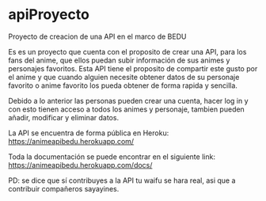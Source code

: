 # apiProyecto
Proyecto de creacion de una API en el marco de BEDU

Es es un proyecto que cuenta con el proposito de crear una API, para los fans del anime, que ellos puedan subir información de sus animes y personajes favoritos.
Esta API tiene el proposito de compartir este gusto por el anime y que cuando alguien necesite obtener datos de su personaje favorito o anime favorito los pueda obtener de forma rapida y sencilla.

Debido a lo anterior las personas pueden crear una cuenta, hacer log in y con esto tienen acceso a todos los animes y personaje, tambien pueden añadir, modificar y eliminar datos.

La API se encuentra de forma pública en Heroku: https://animeapibedu.herokuapp.com/

Toda la documentación se puede encontrar en el siguiente link: https://animeapibedu.herokuapp.com/docs/

PD: se dice que sí contribuyes a la API tu waifu se hara real, asi que a contribuir compañeros sayayines.

